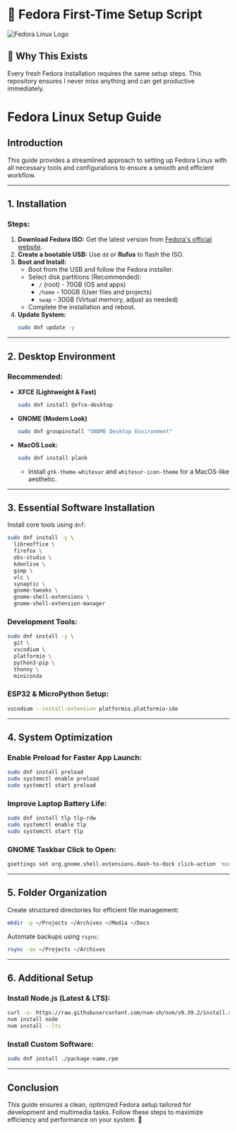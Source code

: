# 🐧 Fedora First-Time Setup Script

![Fedora Linux Logo](https://upload.wikimedia.org/wikipedia/commons/thumb/4/41/Fedora_icon_%282021%29.svg/240px-Fedora_icon_%282021%29.svg.png)

## 📝 Why This Exists
Every fresh Fedora installation requires the same setup steps. This repository ensures I never miss anything and can get productive immediately.

# Fedora Linux Setup Guide

## Introduction
This guide provides a streamlined approach to setting up Fedora Linux with all necessary tools and configurations to ensure a smooth and efficient workflow.

---

## 1. Installation
### Steps:
1. **Download Fedora ISO:** Get the latest version from [Fedora's official website](https://getfedora.org/).
2. **Create a bootable USB:** Use `dd` or **Rufus** to flash the ISO.
3. **Boot and Install:**
   - Boot from the USB and follow the Fedora installer.
   - Select disk partitions (Recommended):
     - `/` (root) - 70GB (OS and apps)
     - `/home` - 100GB (User files and projects)
     - `swap` - 30GB (Virtual memory, adjust as needed)
   - Complete the installation and reboot.
4. **Update System:**
   ```bash
   sudo dnf update -y
   ```
---

## 2. Desktop Environment
### Recommended:
- **XFCE (Lightweight & Fast)**
  ```bash
  sudo dnf install @xfce-desktop
  ```
- **GNOME (Modern Look)**
  ```bash
  sudo dnf groupinstall "GNOME Desktop Environment"
  ```
- **MacOS Look:**
  ```bash
  sudo dnf install plank
  ```
  - Install `gtk-theme-whitesur` and `whitesur-icon-theme` for a MacOS-like aesthetic.
---

## 3. Essential Software Installation
Install core tools using `dnf`:
```bash
sudo dnf install -y \
  libreoffice \
  firefox \
  obs-studio \
  kdenlive \
  gimp \
  vlc \
  synaptic \
  gnome-tweaks \
  gnome-shell-extensions \
  gnome-shell-extension-manager
```

### Development Tools:
```bash
sudo dnf install -y \
  git \
  vscodium \
  platformio \
  python3-pip \
  thonny \
  miniconda
```

### ESP32 & MicroPython Setup:
```bash
vscodium --install-extension platformio.platformio-ide
```
---

## 4. System Optimization
### Enable Preload for Faster App Launch:
```bash
sudo dnf install preload
sudo systemctl enable preload
sudo systemctl start preload
```

### Improve Laptop Battery Life:
```bash
sudo dnf install tlp tlp-rdw
sudo systemctl enable tlp
sudo systemctl start tlp
```

### GNOME Taskbar Click to Open:
```bash
gsettings set org.gnome.shell.extensions.dash-to-dock click-action 'minimize'
```

---

## 5. Folder Organization
Create structured directories for efficient file management:
```bash
mkdir -p ~/Projects ~/Archives ~/Media ~/Docs
```
Automate backups using `rsync`:
```bash
rsync -av ~/Projects ~/Archives
```

---

## 6. Additional Setup
### Install Node.js (Latest & LTS):
```bash
curl -o- https://raw.githubusercontent.com/nvm-sh/nvm/v0.39.2/install.sh | bash
nvm install node
nvm install --lts
```

### Install Custom Software:
```bash
sudo dnf install ./package-name.rpm
```

---

## Conclusion
This guide ensures a clean, optimized Fedora setup tailored for development and multimedia tasks. Follow these steps to maximize efficiency and performance on your system. 🚀

